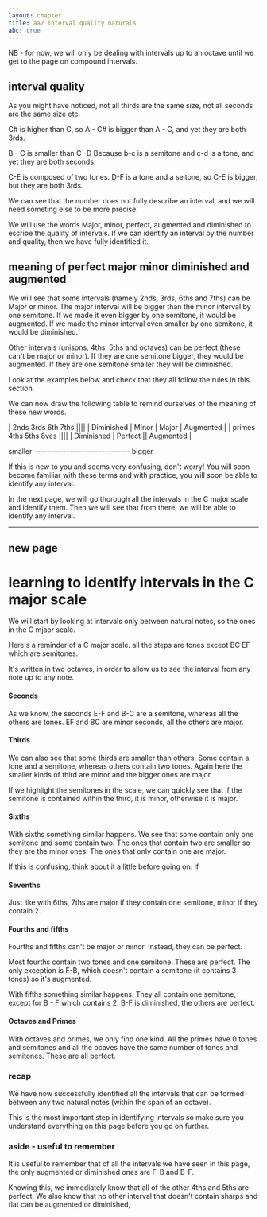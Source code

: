 ```yaml
---
layout: chapter
title: aa2 interval quality naturals
abc: true
---
```


NB - for now, we will only be dealing with intervals up to an octave until we get to the page on compound intervals. 

## interval quality 

As you might have noticed, not all thirds are the same size, not all seconds are the same size etc. 

C# is higher than C, so
A - C# is bigger than A - C,
and yet they are both 3rds. 

B - C is smaller than C -D 
Because b-c is a semitone and c-d is a tone, 
and yet they are both seconds. 


C-E is composed of two tones. 
D-F is a tone and a seitone,
so C-E is bigger, but they are both 3rds. 


We can see that the number does not fully describe an interval, and we will need someting else to be more precise. 


We will use the words Major, minor, perfect, augmented and diminished to  escribe the quality of intervals. If we can identify an interval by the number and quality, then we have fully identified it. 



## meaning of perfect major minor diminished and augmented

We will see that some intervals (namely 2nds, 3rds, 6ths and 7ths) can be Major or minor. The major interval will be bigger than the minor interval by one semitone. If we made it even bigger by one semitone, it would be augmented. If we made the minor interval even smaller by one semitone, it would be diminished. 


Other intervals (unisons, 4ths, 5ths and octaves) can be perfect (these can't be major or minor). If they are one semitone bigger, they would be augmented. If they are one semitone smaller they will be diminished. 


Look at the examples below and check that they all follow the rules in this section. 


We can now draw the following table to remind ourselves of the meaning of these new words. 


| 2nds 3rds 6th 7ths                               ||||
| Diminished            | Minor   | Major | Augmented |
| primes 4ths 5ths 8ves                            ||||
| Diminished            | Perfect        || Augmented |

smaller   ------------------------------  bigger 

If this is new to you and seems very confusing, don't worry! You will soon become familiar with these terms and with practice, you will soon be able to identify any interval. 

In the next page, we will go thorough all the intervals in the C major scale and identify them. Then we will see that from there, we will be able to identify any interval. 


----------------------------------------------------------
new page
-----------------------------------------------------------

# learning to identify intervals in the C major scale 


We will start by looking at intervals only between natural notes, so the ones in the C mjaor scale. 

Here's a reminder of a C major scale. all the steps are tones exceot BC EF which are semitones. 

It's written in two octaves, in order to allow us to see the interval from any note up to any note. 


#### Seconds

As we know, the seconds E-F and B-C are a semitone, whereas all the others are tones. 
EF and BC are minor seconds, all the others are major.

#### Thirds 

We can also see that some thirds are smaller than others. Some contain a tone and a semitone, whereas others contain two tones. Again here the smaller kinds of third are minor and the bigger ones are major. 

If we highlight the semitones in the scale, we can quickly see that if the semitone is contained within the third, it is minor, otherwise it is major. 


#### Sixths

With sixths something similar happens. 
We see that some contain only one semitone and some contain two. 
The ones that contain two are smaller so they are the minor ones. The ones that only contain one are major. 

If this is confusing, think about it a little before going on: if 

#### Sevenths

Just like with 6ths, 7ths are major if they contain one semitone, minor if they contain 2. 

#### Fourths and fifths

Fourths and fifths can't be major or minor. Instead, they can be perfect. 

Most fourths contain two tones and one semitone. These are perfect. The only exception is F-B, which doesn't contain a semitone (it contains 3 tones) so it's augmented. 

With fifths something similar happens. They all contain one semitone, except for B - F which contains 2. B-F is diminished, the others are perfect. 


#### Octaves and Primes

With octaves and primes, we only find one kind. All the primes have 0 tones and semitones and all the ocaves have the same number of tones and semitones. These are all perfect. 


### recap

We have now successfully identified all the intervals that can be formed between any two natural notes (within the span of an octave). 

This is the most important step in identifying intervals so make sure you understand everything on this page before you go on further. 



### aside - useful to remember

It is useful to remember that of all the intervals we have seen in this page, the only augmented or diminished ones are F-B and B-F. 

Knowing this, we immediately know that all of the other 4ths and 5ths are perfect. We also know that no other interval that doesn't contain sharps and flat can be augmented or diminished, 
